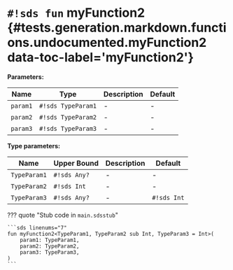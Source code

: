 # `#!sds fun` myFunction2 {#tests.generation.markdown.functions.undocumented.myFunction2 data-toc-label='myFunction2'}

**Parameters:**

| Name | Type | Description | Default |
|------|------|-------------|---------|
| `param1` | `#!sds TypeParam1` | - | - |
| `param2` | `#!sds TypeParam2` | - | - |
| `param3` | `#!sds TypeParam3` | - | - |

**Type parameters:**

| Name | Upper Bound | Description | Default |
|------|-------------|-------------|---------|
| `TypeParam1` | `#!sds Any?` | - | - |
| `TypeParam2` | `#!sds Int` | - | - |
| `TypeParam3` | `#!sds Any?` | - | `#!sds Int` |

??? quote "Stub code in `main.sdsstub`"

    ```sds linenums="7"
    fun myFunction2<TypeParam1, TypeParam2 sub Int, TypeParam3 = Int>(
        param1: TypeParam1,
        param2: TypeParam2,
        param3: TypeParam3,
    )
    ```
